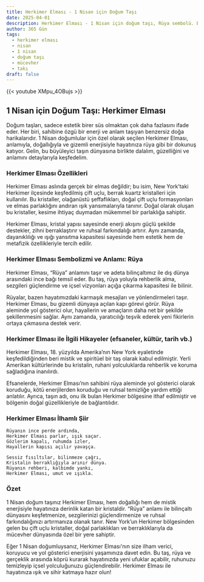```yaml
---
title: Herkimer Elması - 1 Nisan için Doğum Taşı
date: 2025-04-01
description: Herkimer Elması - 1 Nisan için doğum taşı, Rüya sembolü. Bu özel taşın derin anlamını öğrenin.
author: 365 Gün
tags:
  - herkimer elması
  - nisan
  - 1 nisan
  - doğum taşı
  - mücevher
  - takı
draft: false
---
```


{{< youtube XMpu_4OBujs >}}

## 1 Nisan için Doğum Taşı: Herkimer Elması

Doğum taşları, sadece estetik birer süs olmaktan çok daha fazlasını ifade eder. Her biri, sahibine özgü bir enerji ve anlam taşıyan benzersiz doğa harikalarıdır. 1 Nisan doğumlular için özel olarak seçilen Herkimer Elması, anlamıyla, doğallığıyla ve gizemli enerjisiyle hayatınıza rüya gibi bir dokunuş katıyor. Gelin, bu büyüleyici taşın dünyasına birlikte dalalım, güzelliğini ve anlamını detaylarıyla keşfedelim.

### Herkimer Elması Özellikleri

Herkimer Elması aslında gerçek bir elmas değildir; bu isim, New York’taki Herkimer ilçesinde keşfedilmiş çift uçlu, berrak kuartz kristalleri için kullanılır. Bu kristaller, olağanüstü şeffaflıkları, doğal çift uçlu formasyonları ve elmas parlaklığını andıran ışık yansımalarıyla tanınır. Doğal olarak oluşan bu kristaller, kesime ihtiyaç duymadan mükemmel bir parlaklığa sahiptir.

Herkimer Elması, kristal yapısı sayesinde enerji akışını güçlü şekilde destekler, zihni berraklaştırır ve ruhsal farkındalığı artırır. Aynı zamanda, dayanıklılığı ve ışığı yansıtma kapasitesi sayesinde hem estetik hem de metafizik özellikleriyle tercih edilir.

### Herkimer Elması Sembolizmi ve Anlamı: Rüya

Herkimer Elması, “Rüya” anlamını taşır ve adeta bilinçaltımız ile dış dünya arasındaki ince bağı temsil eder. Bu taş, rüya yoluyla rehberlik alma, sezgileri güçlendirme ve içsel vizyonları açığa çıkarma kapasitesi ile bilinir.

Rüyalar, bazen hayatımızdaki karmaşık mesajları ve yönlendirmeleri taşır. Herkimer Elması, bu gizemli dünyaya açılan kapı görevi görür. Rüya aleminde yol gösterici olur, hayallerin ve amaçların daha net bir şekilde şekillenmesini sağlar. Aynı zamanda, yaratıcılığı teşvik ederek yeni fikirlerin ortaya çıkmasına destek verir.

### Herkimer Elması ile İlgili Hikayeler (efsaneler, kültür, tarih vb.)

Herkimer Elması, 18. yüzyılda Amerika’nın New York eyaletinde keşfedildiğinden beri mistik ve spiritüel bir taş olarak kabul edilmiştir. Yerli Amerikan kültürlerinde bu kristalin, ruhani yolculuklarda rehberlik ve koruma sağladığına inanılırdı.

Efsanelerde, Herkimer Elması’nın sahibini rüya aleminde yol gösterici olarak koruduğu, kötü enerjilerden koruduğu ve ruhsal temizliğe yardım ettiği anlatılır. Ayrıca, taşın adı, onu ilk bulan Herkimer bölgesine ithaf edilmiştir ve bölgenin doğal güzellikleriyle de bağlantılıdır.

### Herkimer Elması İlhamlı Şiir

```
Rüyanın ince perde ardında,
Herkimer Elması parlar, ışık saçar.
Gözlerim kapalı, ruhumda izler,
Hayallerin kapısı açılır yavaşça.

Sessiz fısıltılar, bilinmeze çağrı,
Kristalin berraklığıyla arınır dünya.
Rüyanın rehberi, kalbimde yankı,
Herkimer Elması, umut ve ışıkla.
```

### Özet

1 Nisan doğum taşınız Herkimer Elması, hem doğallığı hem de mistik enerjisiyle hayatınıza derinlik katan bir kristaldir. “Rüya” anlamı ile bilinçaltı dünyasını keşfetmenize, sezgilerinizi güçlendirmenize ve ruhsal farkındalığınızı artırmanıza olanak tanır. New York’un Herkimer bölgesinden gelen bu çift uçlu kristaller, doğal parlaklıkları ve berraklıklarıyla da mücevher dünyasında özel bir yere sahiptir.

Eğer 1 Nisan doğumluysanız, Herkimer Elması'nın size ilham verici, koruyucu ve yol gösterici enerjisini yaşamınıza davet edin. Bu taş, rüya ve gerçeklik arasında köprü kurarak hayatınızda yeni ufuklar açabilir, ruhunuzu temizleyip içsel yolculuğunuzu güçlendirebilir. Herkimer Elması ile hayatınıza ışık ve sihir katmaya hazır olun!